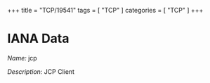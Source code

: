 +++
title = "TCP/19541"
tags = [ "TCP" ]
categories = [ "TCP" ]
+++

# IANA Data

_Name:_ jcp

_Description:_ JCP Client

